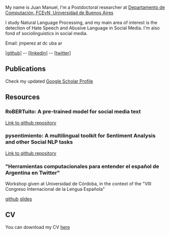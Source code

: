 My name is Juan Manuel, I'm a Postdoctoral researcher at [Departamento de Computación, FCEyN, Universidad de Buenos Aires](https://www.dc.uba.ar/)

I study Natural Language Processing, and my main area of interest is the detection of Hate Speech and Abusive Language in Social Media. I'm also fond of sociolinguistics in social media.

Email: jmperez at dc uba ar

[[github]](https://github.com/finiteautomata/) -- [[linkedin]](https://www.linkedin.com/in/perezjuanma/) -- [[twitter]](http://twitter.com/perezjotaeme)

## Publications

Check my updated [Google Scholar Profile](https://scholar.google.com/citations?hl=en&user=fpARgH0AAAAJ&view_op=list_works&sortby=pubdate)

## Resources

### RoBERTuito: A pre-trained model for social media text

[Link to github repository](https://github.com/pysentimiento/robertuito)

### pysentimiento: A multilingual toolkit for Sentiment Analysis and other Social NLP tasks

[Link to github repository](https://github.com/pysentimiento/pysentimiento)

### "Herramientas computacionales para entender el español de Argentina en Twitter"

Workshop given at Universidad de Córdoba, in the context of the "VIII Congreso Internacional de la Lengua Española"

[github](https://github.com/finiteautomata/lingcomp)
[slides](https://docs.google.com/presentation/d/1ixlFBNVzTlarzN_IDQ3sz4_9CYkxxaDsOrHf0tTyRBg)

## CV

You can download my CV [here](files/cv-juanmanuelperez.pdf)
